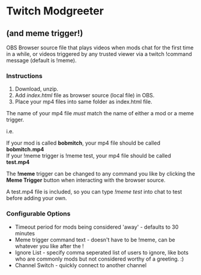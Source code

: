 # Twitch Modgreeter
## (and meme trigger!)

OBS Browser source file that plays videos when mods chat for the first time in a while, or videos triggered by any trusted viewer via a twitch !command message (default is !meme).

### Instructions

1. Download, unzip. 
2. Add *index.html* file as browser source (local file) in OBS.
3. Place your mp4 files into same folder as index.html file.

The name of your mp4 file *must* match the name of either a mod or a meme trigger.

i.e. 

If your mod is called **bobmitch**, your mp4 file should be called **bobmitch.mp4**  
If your !meme trigger is !meme test, your mp4 file should be called **test.mp4**  

The **!meme** trigger can be changed to any command you like by clicking the **Meme Trigger** button when interacting with the browser source.

A test.mp4 file is included, so you can type *!meme test* into chat to test before adding your own.

### Configurable Options

- Timeout period for mods being considered 'away' - defaults to 30 minutes
- Meme trigger command text - doesn't have to be !meme, can be whatever you like after the !
- Ignore List - specify comma seperated list of users to ignore, like bots who are commonly mods but not considered worthy of a greeting. :)
- Channel Switch - quickly connect to another channel

